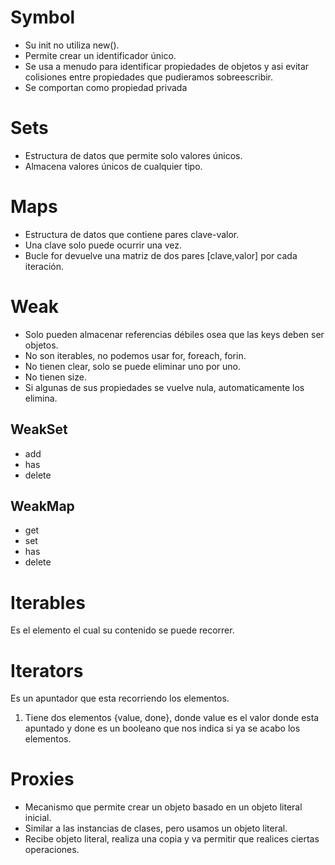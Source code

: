 # Symbol
- Su init no utiliza new().
- Permite crear un identificador único.
- Se usa a menudo para identificar propiedades de objetos y asi evitar colisiones entre propiedades que pudieramos sobreescribir.
- Se comportan como propiedad privada

# Sets 
- Estructura de datos que permite solo valores únicos.
- Almacena valores únicos de cualquier tipo.

# Maps
- Estructura de datos que contiene pares clave-valor.
- Una clave solo puede ocurrir una vez.
- Bucle for devuelve una matriz de dos pares [clave,valor] por cada iteración.

# Weak
- Solo pueden almacenar referencias débiles osea que las keys deben ser objetos.
- No son iterables, no podemos usar for, foreach, forin.
- No tienen clear, solo se puede eliminar uno por uno.
- No tienen size.
- Si algunas de sus propiedades se vuelve nula, automaticamente los elimina.
## WeakSet
- add
- has
- delete
## WeakMap
- get
- set
- has
- delete

# Iterables
Es el elemento el cual su contenido se puede recorrer.

# Iterators
Es un apuntador que esta recorriendo los elementos.
1. Tiene dos elementos {value, done}, donde value es el valor donde esta apuntado y done es un booleano que nos indica si ya se acabo los elementos.

# Proxies
- Mecanismo que permite crear un objeto basado en un objeto literal inicial.
- Similar a las instancias de clases, pero usamos un objeto literal.
- Recibe objeto literal, realiza una copia y va permitir que realices ciertas operaciones.

